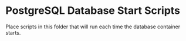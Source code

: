 # PostgreSQL Database Start Scripts

Place scripts in this folder that will run each time the database container starts.
